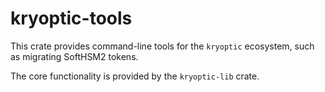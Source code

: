 # kryoptic-tools

This crate provides command-line tools for the `kryoptic` ecosystem, such
as migrating SoftHSM2 tokens.

The core functionality is provided by the `kryoptic-lib` crate.
